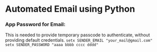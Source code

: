 # Automated Email using Python
### App Password for Email:
This is needed to provide temporary passcode to authenticate, without providing default credentials.
`
setx SENDER_EMAIL "your_mail@gmail.com"
setx SENDER_PASSWORD "aaaa bbbb cccc dddd"
`
